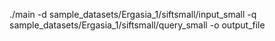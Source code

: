 ./main -d sample_datasets/Ergasia_1/siftsmall/input_small -q sample_datasets/Ergasia_1/siftsmall/query_small -o output_file

